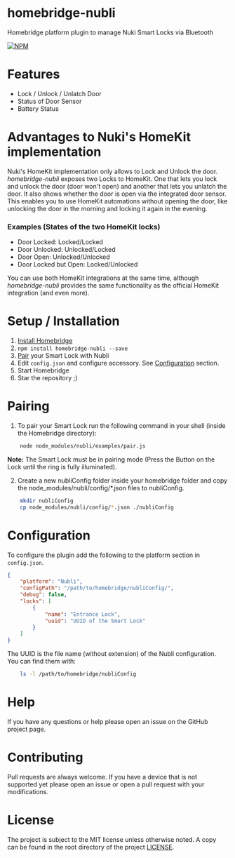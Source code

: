 [Install Homebridge]: https://github.com/nfarina/homebridge#installation
[Configuration]: #Configuration


# homebridge-nubli

Homebridge platform plugin to manage Nuki Smart Locks via Bluetooth

[![NPM](https://nodei.co/npm/homebridge-nubli.png?compact=true)](https://npmjs.org/package/homebridge-nubli)

# Features
* Lock / Unlock / Unlatch Door
* Status of Door Sensor
* Battery Status

# Advantages to Nuki's HomeKit implementation
Nuki's HomeKit implementation only allows to Lock and Unlock the door.
*homebridge-nubli* exposes two Locks to HomeKit. One that lets you lock and unlock the door (door won't open) and another that lets you unlatch the door. It also shows whether the door is open via the integrated door sensor. This enables you to use HomeKit automations without opening the door, like unlocking the door in the morning and locking it again in the evening.

### Examples (States of the two HomeKit locks)

* Door Locked: Locked/Locked
* Door Unlocked: Unlocked/Locked
* Door Open: Unlocked/Unlocked
* Door Locked but Open: Locked/Unlocked

You can use both HomeKit integrations at the same time, although *homebridge-nubli* provides the same functionality as the official HomeKit integration (and even more).

# Setup / Installation
1. [Install Homebridge]
2. `npm install homebridge-nubli --save`
3. [Pair](#pairing) your Smart Lock with Nubli
4. Edit `config.json` and configure accessory. See [Configuration](#configuration) section.
4. Start Homebridge
5. Star the repository ;)

# Pairing
1. To pair your Smart Lock run the following command in your shell (inside the Homebridge directory):
```bash
    node node_modules/nubli/examples/pair.js
```
**Note:** The Smart Lock must be in pairing mode (Press the Button on the Lock until the ring is fully illuminated).

2. Create a new nubliConfig folder inside your homebridge folder and copy the node_modules/nubli/config/*.json files to nubliConfig.
```bash
    mkdir nubliConfig
    cp node_modules/nubli/config/*.json ./nubliConfig
```

# Configuration

To configure the plugin add the following to the platform section in `config.json`.

```json
{
    "platform": "Nubli",
    "configPath": "/path/to/homebridge/nubliConfig/",
    "debug": false,
    "locks": [
        {
            "name": "Entrance Lock",
            "uuid": "UUID of the Smart Lock"
        }
    ]
}
```

The UUID is the file name (without extension) of the Nubli configuration.
You can find them with:
```bash
    ls -l /path/to/homebridge/nubliConfig
```


# Help
If you have any questions or help please open an issue on the GitHub project page.

# Contributing
Pull requests are always welcome. If you have a device that is not supported yet please open an issue or open a pull request with
your modifications.

# License
The project is subject to the MIT license unless otherwise noted. A copy can be found in the root directory of the project [LICENSE](LICENSE).
